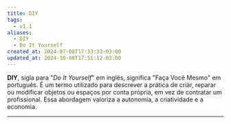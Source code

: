 ```yaml
---
title: DIY
tags:
  - v1.1
aliases:
  - DIY
  - Do It Yourself
created_at: 2024-07-08T17:33:33-03:00
updated_at: 2024-10-08T17:51:12-03:00
---
```


**DIY**, sigla para "*Do It Yourself*" em inglês, significa "Faça Você Mesmo" em português. É um termo utilizado para descrever a prática de criar, reparar ou modificar objetos ou espaços por conta própria, em vez de contratar um profissional. Essa abordagem valoriza a autonomia, a criatividade e a economia.

---